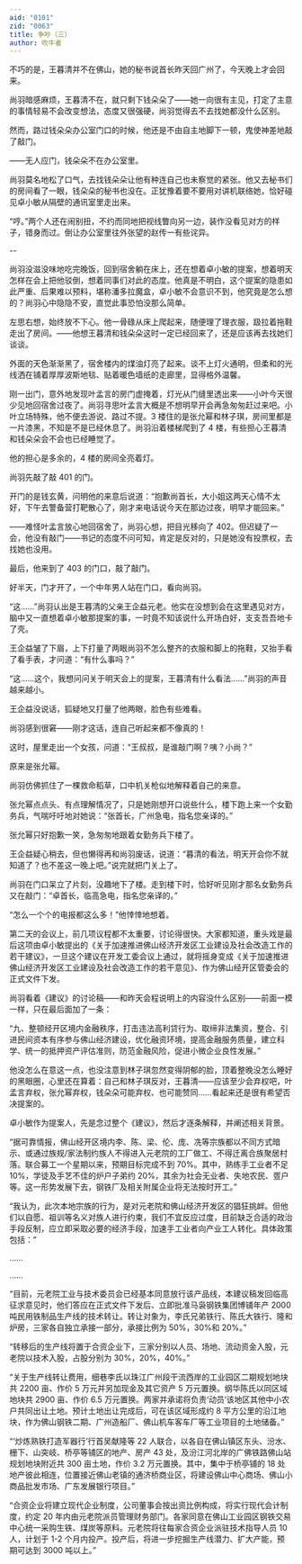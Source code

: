 ```yaml
---
aid: "0101"
zid: "0063"
title: 争吵（三）
author: 吹牛者
---
```


不巧的是，王暮清并不在佛山，她的秘书说首长昨天回广州了，今天晚上才会回来。



尚羽暗感麻烦，王暮清不在，就只剩下钱朵朵了——她一向很有主见，打定了主意的事情轻易不会改变想法，态度又很强硬，尚羽觉得去不去找她都没什么区别。



然而，路过钱朵朵办公室门口的时候，他还是不由自主地脚下一顿，鬼使神差地敲了敲门。



——无人应门，钱朵朵不在办公室里。



尚羽莫名地松了口气，去找钱朵朵让他有种连自己也未察觉的紧张。他又去秘书们的房间看了一眼，钱朵朵的秘书也没在。正犹豫着要不要用对讲机联络她，恰好碰见卓小敏从隔壁的通讯室里走出来。



“哼。”两个人还在闹别扭，不约而同地把视线瞥向另一边，装作没看见对方的样子，错身而过。倒让办公室里往外张望的赵传一有些诧异。



--



尚羽没滋没味地吃完晚饭，回到宿舍躺在床上，还在想着卓小敏的提案，想着明天怎样在会上把他驳倒，想着同事们对此的态度。他真是不明白，这个提案的隐患如此严重、后果难以预料，堪称潘多拉魔盒，卓小敏不会意识不到，他究竟是怎么想的？尚羽心中隐隐不安，直觉此事恐怕没那么简单。



左思右想，始终放不下心。他一骨碌从床上爬起来，随便理了理衣服，趿拉着拖鞋走出了房间。——他想王暮清和钱朵朵这时一定已经回来了，还是应该再去找她们谈谈。



外面的天色渐渐黑了，宿舍楼内的煤油灯亮了起来。谈不上灯火通明，但柔和的光线洒在铺着厚厚波斯地毯、贴着暖色墙纸的走廊里，显得格外温馨。



刚一出门，意外地发现叶孟言的房门虚掩着，灯光从门缝里透出来——小叶今天很少见地回宿舍过夜了。尚羽寻思叶孟言大概是不想明早开会再急匆匆赶过来吧。小叶立场特殊，他不便去游说、路过不提。3 楼住的是张允幂和林子琪，房间里都是一片漆黑，不知是不是已经休息了。尚羽沿着楼梯爬到了 4 楼，有些担心王暮清和钱朵朵会不会也已经睡觉了。



他的担心是多余的，4 楼的房间全亮着灯。



尚羽先敲了敲 401 的门。



开门的是钱玄黄，问明他的来意后说道：“抱歉尚首长，大小姐这两天心情不太好，下午去警备营打靶散心了，刚才来电话说今天在那边过夜，明早才能回来。”



——难怪叶孟言放心地回宿舍了，尚羽心想，把目光移向了 402。但迟疑了一会，他没有敲门——书记的态度不问可知，肯定是反对的，只是她没有投票权，去找她也没用。



最后，他来到了 403 的门口，敲了敲门。



好半天，门才开了，一个中年男人站在门口，看向尚羽。



“这……”尚羽认出是王暮清的父亲王企益元老。他实在没想到会在这里遇见对方，脑中又一直想着卓小敏那提案的事，一时竟不知该说什么开场白好，支支吾吾地卡了壳。



王企益皱了下眉，上下打量了两眼尚羽不怎么整齐的衣服和脚上的拖鞋，又抬手看了看手表，才问道：“有什么事吗？”



“这……这个，我想问问关于明天会上的提案，王暮清有什么看法……”尚羽的声音越来越小。



王企益没说话，狐疑地又打量了他两眼，脸色有些难看。



尚羽感到很窘——刚才这话，连自己听起来都不像真的！



这时，屋里走出一个女孩，问道：“王叔叔，是谁敲门啊？咦？小尚？”



原来是张允幂。



尚羽仿佛抓住了一棵救命稻草，口中机关枪似地解释着自己的来意。



张允幂点点头、有点理解情况了，只是她刚想开口说些什么，楼下跑上来一个女勤务兵，气喘吁吁地对她说：“张首长，广州急电，指名您亲译的。”



张允幂只好抱歉一笑，急匆匆地跟着女勤务兵下楼了。



王企益疑心稍去，但也懒得再和尚羽废话，说道：“暮清的看法，明天开会你不就知道了？也不差这一晚上吧。”说完就把门关上了。



尚羽在门口呆立了片刻，没趣地下了楼。走到楼下时，恰好听见刚才那名女勤务兵又在敲门：“卓首长，临高急电，指名您亲译的。”



“怎么一个个的电报都这么多！”他悻悻地想着。





第二天的会议上，前几项议程都不太重要，讨论得很快。大家都知道，重头戏是最后这项由卓小敏提出的《关于加速推进佛山经济开发区工业建设及社会改造工作的若干建议》，一旦这个建议在开发工委会议上通过，就将摇身变成《关于加速推进佛山经济开发区工业建设及社会改造工作的若干意见》、作为佛山经开区管委会的正式文件下发。



尚羽看着《建议》的讨论稿——和昨天会程说明上的内容没什么区别——前面一模一样，只在最后面加了一条：



“九、整顿经开区境内金融秩序，打击违法高利贷行为、取缔非法集资，整合、引进民间资本有序参与佛山经济建设，优化融资环境，提高金融服务质量，建立科学、统一的抵押资产评估准则，防范金融风险，促进小微企业良性发展。”



他没怎么在意这一点，也没注意到林子琪忽然变得阴郁的脸，顶着整晚没怎么睡好的黑眼圈，心里还在算着：自己和林子琪反对，王暮清——应该至少会弃权吧，叶孟言弃权，张允幂弃权，钱朵朵可能弃权、也可能赞同……看起来还是很有希望否决提案的。



卓小敏作为提案人，先是念过整个《建议》，然后才逐条解释，并阐述相关背景。



“据可靠情报，佛山经开区境内李、陈、梁、伦、庞、冼等宗族都以不同方式暗示、或通过族规/家法制约族人不得进入元老院的工厂做工、不得迁离合族聚居村落。联合募工一个星期以来，预期目标完成不到 70%。其中，熟练手工业者不足 10%，学徒及手艺不佳的炉户子弟约 20%，其余为社会无业者、失地农民、疍户等。这一形势发展下去，钢铁厂及相关附属企业将无法按时开工。”



“我认为，此次本地宗族的行为，是对元老院和佛山经济开发区的猖狂挑衅。但他们以自愿、祖训等名义对族人进行约束，我们不宜反应过度，目前缺乏合适的政治手段反制，应立即采取必要的经济手段，加速手工业者向产业工人转化。具体政策包括：”

……

……



“目前，元老院工业与技术委员会已经基本同意放行该产品线，本建议稿发回临高征求意见时，他们答应在正式文件下发后、立即批准马袅钢铁集团博铺年产 2000 吨民用铁制品生产线的技术转让。转让对象为，李氏兄弟铁行、陈氏大铁行、隆和炉房，三家各自独立承接一部分，承接比例为 50%，30%和 20%。”



“转移后的生产线将置于合资企业下，三家分别以人员、场地、流动资金入股，元老院以技术入股，占股分别为 30%，20%，40%。”



“关于生产线转让费用，细巷李氏以珠江广州段干流西岸的工业园区二期规划地块共 2200 亩、作价 5 万元并另加现金及其它资产 5 万元置换。纲华陈氏以同区域地块共 2900 亩、作价 6.5 万元置换。两家并承诺将负责‘动员’该地区其他中小农户共同出让土地。预计土地出让完成后，可在该区域形成约 8 平方公里的沿江地块，作为佛山钢铁二期、广州造船厂、佛山机车客车厂等工业项目的土地储备。”



“‘炒炼熟铁打造军器行’行首吴献隆等 22 人联合，以各自在佛山镇区东头、汾水、栅下、山突岐、桥亭等铺区的地产、房产 43 处，及汾江河北岸的广佛铁路佛山站规划地块附近共 300 亩土地，作价 3.2 万元置换。其中，集中于桥亭铺的 18 处地产彼此相连，位置接近佛山老镇的通济桥商业区，将建设佛山中心商场、佛山小商品批发市场、广东发展银行项目。”



“合资企业将建立现代企业制度，公司董事会按出资比例构成，将实行现代会计制度，约定 20 年内由元老院派员管理财务部门。各家同意在佛山工业园区钢铁交易中心统一采购生铁、煤炭等原料。元老院将往每家合资企业派驻技术指导人员 10 人，计划于 1-2 个月内投产。投产后，将进一步挖掘生产线潜力、扩大产能，预期可达到 3000 吨以上。”
